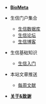 - [**BioMeta**](/)

- 生信门户集合

  - [生信数据库](/toolsCollection/bio_databases)
  - [生信论坛](/toolsCollection/bio_forums)
  - [生信博客](/toolsCollection/bio_blogs)

- 生信基础知识

  - [生信入门](/basicKnowledge/getting_start)

- 本站文章推送

  - [每周文献](/websiteArticles/journal_club)


<!-- - 速查指南 -->

<!-- - [**贡献文档与代码**](CONTRIBUTING.md) -->

- [**关于&致谢**](ABOUT.md)

